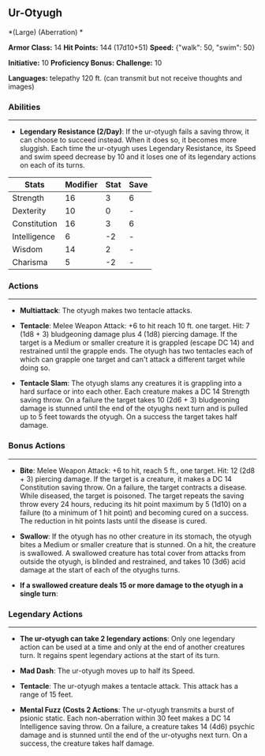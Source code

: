 ## Ur-Otyugh
*(Large) (Aberration) *

**Armor Class:** 14
**Hit Points:** 144 (17d10+51)
**Speed:** {"walk": 50, "swim": 50}

**Initiative:** 10
**Proficiency Bonus:**
**Challenge:** 10

**Languages:** telepathy 120 ft. (can transmit but not receive thoughts and images)

### Abilities
 --- 
- **Legendary Resistance (2/Day)**: If the ur-otyugh fails a saving throw, it can choose to succeed instead. When it does so, it becomes more sluggish. Each time the ur-otyugh uses Legendary Resistance, its Speed and swim speed decrease by 10 and it loses one of its legendary actions on each of its turns.



| Stats | Modifier | Stat | Save
| ---- | ---- | ---- | ---- |
| Strength | 16 | 3 | 6 |
| Dexterity | 10 | 0 | - |
| Constitution | 16 | 3 | 6 |
| Intelligence | 6 | -2 | - |
| Wisdom | 14 | 2 | - |
| Charisma | 5 | -2 | - |

### Actions
 --- 
- **Multiattack**: The otyugh makes two tentacle attacks.

- **Tentacle**: Melee Weapon Attack: +6 to hit  reach 10 ft.  one target. Hit: 7 (1d8 + 3) bludgeoning damage plus 4 (1d8) piercing damage. If the target is a Medium or smaller creature  it is grappled (escape DC 14) and restrained until the grapple ends. The otyugh has two tentacles  each of which can grapple one target and can't attack a different target while doing so.

- **Tentacle Slam**: The otyugh slams any creatures it is grappling into a hard surface or into each other. Each creature makes a DC 14 Strength saving throw. On a failure  the target takes 10 (2d6 + 3) bludgeoning damage  is stunned until the end of the otyughs next turn  and is pulled up to 5 feet towards the otyugh. On a success  the target takes half damage.

### Bonus Actions
 --- 
- **Bite**: Melee Weapon Attack: +6 to hit, reach 5 ft., one target. Hit: 12 (2d8 + 3) piercing damage. If the target is a creature, it makes a DC 14 Constitution saving throw. On a failure, the target contracts a disease. While diseased, the target is poisoned. The target repeats the saving throw every 24 hours, reducing its hit point maximum by 5 (1d10) on a failure (to a minimum of 1 hit point) and becoming cured on a success. The reduction in hit points lasts until the disease is cured.

- **Swallow**: If the otyugh has no other creature in its stomach, the otyugh bites a Medium or smaller creature that is stunned. On a hit, the creature is swallowed. A swallowed creature has total cover from attacks from outside the otyugh, is blinded and restrained, and takes 10 (3d6) acid damage at the start of each of the otyughs turns.

- **If a swallowed creature deals 15 or more damage to the otyugh in a single turn**: 

### Legendary Actions
 --- 
- **The ur-otyugh can take 2 legendary actions**: Only one legendary action can be used at a time and only at the end of another creatures turn. It regains spent legendary actions at the start of its turn.

- **Mad Dash**: The ur-otyugh moves up to half its Speed.

- **Tentacle**: The ur-otyugh makes a tentacle attack. This attack has a range of 15 feet.

- **Mental Fuzz (Costs 2 Actions**: The ur-otyugh transmits a burst of psionic static. Each non-aberration within 30 feet makes a DC 14 Intelligence saving throw. On a failure, a creature takes 14 (4d6) psychic damage and is stunned until the end of the ur-otyughs next turn. On a success, the creature takes half damage.

